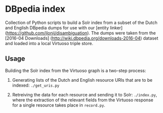 # DBpedia index

Collection of Python scripts to build a Solr index from a subset of the Dutch and English DBpedia dumps for use with our [entity linker] (https://github.com/jlonij/disambiguation). The dumps were taken from the [2016-04 Downloads] (http://wiki.dbpedia.org/downloads-2016-04) dataset and loaded into a local Virtuoso triple store.

## Usage

Building the Solr index from the Virtuoso graph is a two-step process:

1. Generating lists of the Dutch and English resource URIs that are to be indexed: `./get_uris.py`

2. Retreiving the data for each resource and sending it to Solr: `./index.py`, where the extraction of the relevant fields from the Virtuoso response for a single resource takes place in `record.py`.


